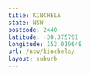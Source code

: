 ```yaml
---
title: KINCHELA
state: NSW
postcode: 2440
latitude: -30.375791
longitude: 153.019648
url: /nsw/kinchela/
layout: suburb
---
```


